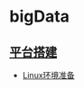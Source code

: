 # bigData

## [平台搭建](https://github.com/markfengyunzhou/bigData/tree/master/%E5%B9%B3%E5%8F%B0%E6%90%AD%E5%BB%BA)

* [Linux环境准备](https://github.com/markfengyunzhou/bigData/blob/master/%E5%B9%B3%E5%8F%B0%E6%90%AD%E5%BB%BA/1.Linux%E7%8E%AF%E5%A2%83%E5%87%86%E5%A4%88)
